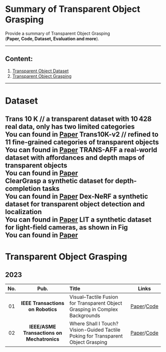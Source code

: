 # Summary of Transparent Object Grasping

Provide a summary of Transparent Object Grasping <br> 
(**Paper, Code, Dataset, Evaluation and more**). 

--------------------------------------------------------------------------------------

## Content:

1. <a href="#Transparent Object Dataset"> Transparent Object Dataset </a>
2. <a href="#Transparent Object Grasping"> Transparent Object Grasping </a>
--------------------------------------------------------------------------------------

# Dataset <a id="Dataset" class="anchor" href="Dataset" aria-hidden="true"><span class="octicon octicon-link"></span></a> 

**Trans 10 K** // a transparent dataset with 10 428 real data, only has two limited categories  <br>
You can found in [Paper](https://link.springer.com/chapter/10.1007/978-3-030-58601-0_41)
**Trans10K-v2** // refined to 11 fine-grained categories of transparent objects   <br>
You can found in [Paper](https://www.ijcai.org/proceedings/2021/165)
**TRANS-AFF** a real-world dataset with affordances and depth maps of transparent objects   <br>
You can found in [Paper](https://ieeexplore.ieee.org/document/9830881)   
**ClearGrasp** a synthetic dataset for depth-completion tasks   <br>
You can found in [Paper](https://ieeexplore.ieee.org/document/9197518)
**Dex-NeRF** a synthetic dataset for transparent object detection and localization  <br>
You can found in [Paper](https://arxiv.org/abs/2110.14217)
**LIT** a synthetic dataset for light-field cameras, as shown in Fig   <br>
You can found in [Paper](https://ieeexplore.ieee.org/document/9113653)
--------------------------------------------------------------------------------------

# Transparent Object Grasping
## 2023
**No.** | **Pub.** | **Title** | **Links** 
:-: | :-: | :-  | :-: 
01 | **IEEE Transactions on Robotics** | Visual–Tactile Fusion for Transparent Object Grasping in Complex Backgrounds | [Paper](https://ieeexplore.ieee.org/document/10175024)/[Code]()
02 | **IEEE/ASME Transactions on Mechatronics** | Where Shall I Touch? Vision-Guided Tactile Poking for Transparent Object Grasping | [Paper](https://ieeexplore.ieee.org/document/9882387)/[Code]()


